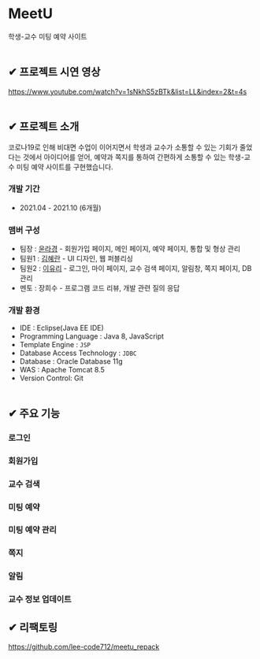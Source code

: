 # MeetU
학생-교수 미팅 예약 사이트
</br></br>

## ✔ 프로젝트 시연 영상
https://www.youtube.com/watch?v=1sNkhS5zBTk&list=LL&index=2&t=4s
</br></br>

## ✔ 프로젝트 소개
코로나19로 인해 비대면 수업이 이어지면서 학생과 교수가 소통할 수 있는 기회가 줄었다는 것에서 아이디어를 얻어, 예약과 쪽지를 통하여 간편하게 소통할 수 있는 학생-교수 미팅 예약 사이트를 구현했습니다.

### 개발 기간
- 2021.04 - 2021.10 (6개월)

### 맴버 구성
- 팀장 : [윤라경](https://github.com/duldul34) - 회원가입 페이지, 메인 페이지, 예약 페이지, 통합 및 형상 관리
- 팀원1 : [김혜란](https://github.com/hyeran0513) - UI 디자인, 웹 퍼블리싱
- 팀원2 : [이유리](https://github.com/lee-code712) - 로그인, 마이 페이지, 교수 검색 페이지, 알림창, 쪽지 페이지, DB 관리
- 멘토 : 장희수 - 프로그램 코드 리뷰, 개발 관련 질의 응답

### 개발 환경
- IDE : Eclipse(Java EE IDE)
- Programming Language : Java 8, JavaScript
- Template Engine : `JSP`
- Database Access Technology : `JDBC`
- Database : Oracle Database 11g
- WAS : Apache Tomcat 8.5
- Version Control: Git
</br></br>

## ✔ 주요 기능
### 로그인
### 회원가입
### 교수 검색
### 미팅 예약
### 미팅 예약 관리
### 쪽지
### 알림
### 교수 정보 업데이트

## ✔ 리팩토링
https://github.com/lee-code712/meetu_repack
